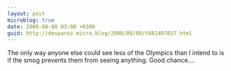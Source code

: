 ```yaml
---
layout: post
microblog: true
date: 2008-08-08 03:00 +0300
guid: http://desparoz.micro.blog/2008/08/08/t881407837.html
---
```

The only way anyone else could see less of the Olympics than I intend to is if the smog prevents them from seeing anything.  Good chance....
